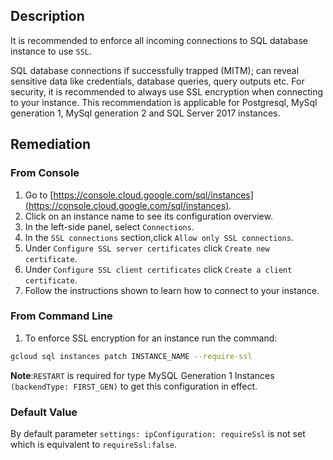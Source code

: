 ## Description

It is recommended to enforce all incoming connections to SQL database instance to use `SSL`.

SQL database connections if successfully trapped (MITM); can reveal sensitive data like credentials, database queries, query outputs etc. For security, it is recommended to always use SSL encryption when connecting to your instance. This recommendation is applicable for Postgresql, MySql generation 1, MySql generation 2 and SQL Server 2017 instances.

## Remediation

### From Console

1. Go to [https://console.cloud.google.com/sql/instances](https://console.cloud.google.com/sql/instances).
2. Click on an instance name to see its configuration overview.
3. In the left-side panel, select `Connections`.
4. In the `SSL connections` section,click `Allow only SSL connections`.
5. Under `Configure SSL server certificates` click `Create new certificate`.
6. Under `Configure SSL client certificates` click `Create a client certificate`.
7. Follow the instructions shown to learn how to connect to your instance.

### From Command Line

1. To enforce SSL encryption for an instance run the command:

```bash
gcloud sql instances patch INSTANCE_NAME --require-ssl
```

**Note**:`RESTART` is required for type MySQL Generation 1 Instances `(backendType: FIRST_GEN)` to get this configuration in effect.

### Default Value

By default parameter `settings: ipConfiguration: requireSsl` is not set which is equivalent to `requireSsl:false`.
